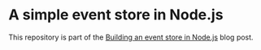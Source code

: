 # A simple event store in Node.js

This repository is part of the
[Building an event store in Node.js](http://www.mirovarga.com/building-an-event-store-in-nodejs)
blog post.
